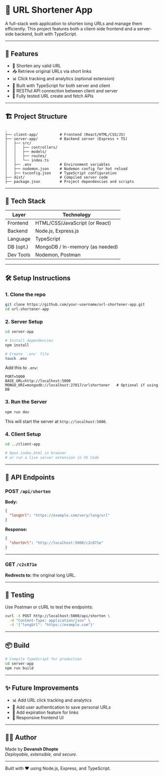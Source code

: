 # 🔗 URL Shortener App

A full-stack web application to shorten long URLs and manage them efficiently. This project features both a client-side frontend and a server-side backend, built with TypeScript.

---

## 🚀 Features

- 🔗 Shorten any valid URL
- 📥 Retrieve original URLs via short links
- 📊 Click tracking and analytics (optional extension)
- 🔧 Built with TypeScript for both server and client
- 📡 RESTful API connection between client and server
- 🧪 Fully tested URL create and fetch APIs

---

## 🏗️ Project Structure

```
.
├── client-app/          # Frontend (React/HTML/CSS/JS)
├── server-app/          # Backend server (Express + TS)
│   ├── src/
│   │   ├── controllers/
│   │   ├── models/
│   │   ├── routes/
│   │   └── index.ts
│   ├── .env             # Environment variables
│   ├── nodemon.json     # Nodemon config for hot reload
│   ├── tsconfig.json    # TypeScript configuration
├── dist/                # Compiled server code
├── package.json         # Project dependencies and scripts
```

---

## 🧩 Tech Stack

| Layer      | Technology              |
|------------|--------------------------|
| Frontend   | HTML/CSS/JavaScript (or React) |
| Backend    | Node.js, Express.js      |
| Language   | TypeScript               |
| DB (opt.)  | MongoDB / In-memory (as needed) |
| Dev Tools  | Nodemon, Postman         |

---

## 🛠️ Setup Instructions

### 1. Clone the repo

```bash
git clone https://github.com/your-username/url-shortener-app.git
cd url-shortener-app
```

### 2. Server Setup

```bash
cd server-app

# Install dependencies
npm install

# Create `.env` file
touch .env
```

Add this to `.env`:

```
PORT=5000
BASE_URL=http://localhost:5000
MONGO_URI=mongodb://localhost:27017/urlshortener   # Optional if using DB
```

### 3. Run the Server

```bash
npm run dev
```

This will start the server at `http://localhost:5000`.

### 4. Client Setup

```bash
cd ../client-app

# Open index.html in browser
# or run a live server extension in VS Code
```

---

## 🔬 API Endpoints

### POST `/api/shorten`

**Body:**
```json
{
  "longUrl": "https://example.com/very/long/url"
}
```

**Response:**
```json
{
  "shortUrl": "http://localhost:5000/c2c871e"
}
```

---

### GET `/c2c871e`

**Redirects to:** the original long URL.

---

## 🧪 Testing

Use Postman or cURL to test the endpoints:

```bash
curl -X POST http://localhost:5000/api/shorten \
  -H "Content-Type: application/json" \
  -d '{"longUrl": "https://example.com"}'
```

---

## 📦 Build

```bash
# Compile TypeScript for production
cd server-app
npm run build
```

---

## ✨ Future Improvements

- 📊 Add URL click tracking and analytics
- 👤 Add user authentication to save personal URLs
- 📅 Add expiration feature for links
- 📱 Responsive frontend UI

---

## 👨‍💻 Author

Made by **Devansh Dhopte**  
_Deployable, extensible, and secure._

---

Built with ❤️ using Node.js, Express, and TypeScript.

